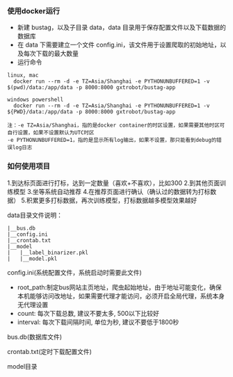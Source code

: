 ### 使用docker运行
- 新建 bustag，以及子目录 data，data 目录用于保存配置文件以及下载数据的数据库
- 在 data 下需要建立一个文件 config.ini，该文件用于设置爬取的初始地址，以及每次下载的最大数量
- 运行命令

```
linux, mac
  docker run --rm -d -e TZ=Asia/Shanghai -e PYTHONUNBUFFERED=1 -v $(pwd)/data:/app/data -p 8000:8000 gxtrobot/bustag-app

windows powershell
  docker run --rm -d -e TZ=Asia/Shanghai -e PYTHONUNBUFFERED=1 -v ${PWD}/data:/app/data -p 8000:8000 gxtrobot/bustag-app

注：-e TZ=Asia/Shanghai，指的是docker container的时区设置，如果需要其他时区可自行设置，如果不设置默认为UTC时区
-e PYTHONUNBUFFERED=1，指的是显示所有log输出，如果不设置，那只能看到debug的错误log日志
```

### 如何使用项目
1.到达标页面进行打标，达到一定数量（喜欢+不喜欢），比如300
2.到其他页面训练模型
3.坐等系统自动推荐
4.在推荐页面进行确认（确认过的数据转为打标数据）
5.积累更多打标数据，再次训练模型，打标数据越多模型效果越好

data目录文件说明：
```
|__bus.db
|__config.ini
|__crontab.txt
|__model
|   |__label_binarizer.pkl
|   |__model.pkl
```
config.ini(系统配置文件，系统启动时需要此文件)
- root_path:制定bus网站主页地址，爬虫起始地址，由于地址可能变化，确保本机能够访问改地址，如果需要代理才能访问，必须开启全局代理，系统本身无代理设置
- count: 每次下载总数, 建议不要太多, 500以下比较好
- interval: 每次下载间隔时间, 单位为秒, 建议不要低于1800秒

bus.db(数据库文件)

crontab.txt(定时下载配置文件)

model目录